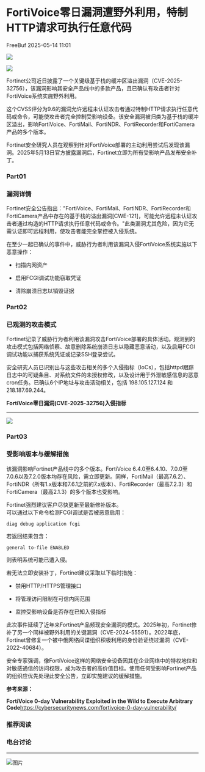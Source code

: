 #  FortiVoice零日漏洞遭野外利用，特制HTTP请求可执行任意代码   
 FreeBuf   2025-05-14 11:01  
  
![](https://mmbiz.qpic.cn/mmbiz_gif/qq5rfBadR38jUokdlWSNlAjmEsO1rzv3srXShFRuTKBGDwkj4gvYy34iajd6zQiaKl77Wsy9mjC0xBCRg0YgDIWg/640?wx_fmt=gif "")  
  
  
![](https://mmbiz.qpic.cn/mmbiz_jpg/qq5rfBadR38xyNIp0kYIkmaicicgibRRp3oVz8l7hcOYbUtLD7WSlibj8nNqjhTX532sn0icccN1Q3mQ4vme9bVuYuw/640?wx_fmt=jpeg&from=appmsg "")  
  
  
Fortinet公司近日披露了一个关键级基于栈的缓冲区溢出漏洞（CVE-2025-32756），该漏洞影响其安全产品线中的多款产品，且已确认有攻击者针对FortiVoice系统实施野外利用。  
  
  
这个CVSS评分为9.6的漏洞允许远程未认证攻击者通过特制HTTP请求执行任意代码或命令，可能使攻击者完全控制受影响设备。该安全漏洞被归类为基于栈的缓冲区溢出，影响FortiVoice、FortiMail、FortiNDR、FortiRecorder和FortiCamera产品的多个版本。  
  
  
Fortinet安全研究人员在观察到针对FortiVoice部署的主动利用尝试后发现该漏洞。2025年5月13日官方披露漏洞后，Fortinet立即为所有受影响产品发布安全补丁。  
  
### Part01  
### 漏洞详情  
  
  
Fortinet安全公告指出："FortiVoice、FortiMail、FortiNDR、FortiRecorder和FortiCamera产品中存在的基于栈的溢出漏洞[CWE-121]，可能允许远程未认证攻击者通过构造的HTTP请求执行任意代码或命令。"此类漏洞尤其危险，因为它无需认证即可远程利用，使攻击者能完全掌控被入侵系统。  
  
  
在至少一起已确认的事件中，威胁行为者利用该漏洞入侵FortiVoice系统实施以下恶意操作：  
- 扫描内网资产  
  
- 启用FCGI调试功能窃取凭证  
  
- 清除崩溃日志以销毁证据  
  
### Part02  
### 已观测的攻击模式  
  
  
Fortinet记录了威胁行为者利用该漏洞攻击FortiVoice部署的具体活动。观测到的攻击模式包括网络侦察、故意删除系统崩溃日志以隐藏恶意活动，以及启用FCGI调试功能以捕获系统凭证或记录SSH登录尝试。  
  
  
安全研究人员已识别出与这些攻击相关的多个入侵指标（IoCs），包括httpd跟踪日志中的可疑条目、对系统文件的未授权修改，以及设计用于外泄敏感信息的恶意cron任务。已确认6个IP地址与攻击活动相关，包括 198.105.127.124 和 218.187.69.244。  
  
  
**FortiVoice零日漏洞(CVE-2025-32756)入侵指标**  
  
****  
![](https://mmbiz.qpic.cn/mmbiz_png/qq5rfBadR38xyNIp0kYIkmaicicgibRRp3oMJL4FOBTN5t1iaiaq7Kurcd15kibrNSaY3qzgavffYD5r8Zj6GOibdldYQ/640?wx_fmt=png&from=appmsg "")  
  
  
### Part03  
### 受影响版本与缓解措施  
  
  
该漏洞影响Fortinet产品线中的多个版本。FortiVoice 6.4.0至6.4.10、7.0.0至7.0.6以及7.2.0版本均存在风险，需立即更新。同样，FortiMail（最高7.6.2）、FortiNDR（所有1.x版本和7.6.1之前的7.x版本）、FortiRecorder（最高7.2.3）和FortiCamera（最高2.1.3）的多个版本也受影响。  
  
  
Fortinet强烈建议客户尽快更新至最新修补版本。  
可以通过以下命令检测FCGI调试是否被恶意启用：  
```
diag debug application fcgi
```  
  
  
若返回结果包含：  
```
general to-file ENABLED
```  
  
则表明系统可能已遭入侵。  
  
  
若无法立即安装补丁，Fortinet建议采取以下临时措施：  
- 禁用HTTP/HTTPS管理接口  
  
- 将管理访问限制在可信内网范围  
  
- 监控受影响设备是否存在已知入侵指标  
  
此次事件延续了近年来Fortinet产品频现安全漏洞的模式。2025年初，Fortinet修补了另一个同样被野外利用的关键漏洞（CVE-2024-55591）。2022年底，Fortinet曾修复一个被中俄网络间谍组织积极利用的身份验证绕过漏洞（CVE-2022-40684）。  
  
  
安全专家强调，像FortiVoice这样的网络安全设备因其在企业网络中的特权地位和对敏感通信的访问权限，成为攻击者的高价值目标。使用任何受影响Fortinet产品的组织应优先处理此安全公告，立即实施建议的缓解措施。  
  
  
**参考来源：**  
  
**FortiVoice 0-day Vulnerability Exploited in the Wild to Execute Arbitrary Code**https://cybersecuritynews.com/fortivoice-0-day-vulnerability/  
  
  
###   
###   
###   
### 推荐阅读  
  
[](https://mp.weixin.qq.com/s?__biz=MjM5NjA0NjgyMA==&mid=2651320343&idx=1&sn=4092a85b3c9cd6eea8dc0dcb48620652&scene=21#wechat_redirect)  
  
### 电台讨论  
  
****  
  
![图片](https://mmbiz.qpic.cn/mmbiz_gif/qq5rfBadR3icF8RMnJbsqatMibR6OicVrUDaz0fyxNtBDpPlLfibJZILzHQcwaKkb4ia57xAShIJfQ54HjOG1oPXBew/640?wx_fmt=gif&wxfrom=5&wx_lazy=1&tp=webp "")  
  
